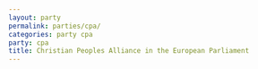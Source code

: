 ```yaml
---
layout: party
permalink: parties/cpa/
categories: party cpa
party: cpa
title: Christian Peoples Alliance in the European Parliament
---
```

